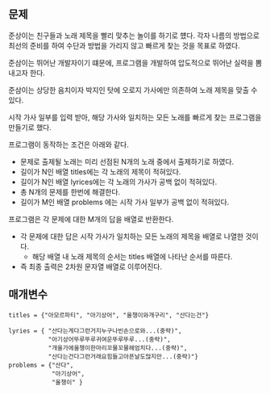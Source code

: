 ## 문제

준상이는 친구들과 노래 제목을 빨리 맞추는 놀이를 하기로 헀다. 각자 나름의 방법으로 최선의 준비를 하여 수단과 방법을 가리지 않고 빠르게 찾는 것을 목표로 하였다.

준삼이는 뛰어난 개발자이기 떄문에, 프로그램을 개발하여 압도적으로 뛰어난 실력을 뽐내고자 한다.

준삼이는 상당한 음치이자 박지인 탓에 오로지 가사에만 의존하여 노래 제목을 맞출 수 있다. 

시작 가사 일부를 입력 받아, 해당 가사와 일치하는 모든 노래를 빠르게 찾는 프로그램을 만들기로 했다.

프로그램이 동작하는 조건은 아래와 같다.

- 문제로 출제될 노래는 미리 선점된 N개의 노래 중에서 출제하기로 하였다.
- 길이가 N인 배열 titles에는 각 노래의 제목이 적혀있다.
- 길이가 N인 배열 lyrices에는 각 노래의 가사가 공백 없이 적혀있다. 
- 총 N개의 문제를 한번에 해결한다.
- 길이가 M인 배열 problems 에는 시작 가사 일부가 공백 없이 적혀있다.

프로그램은 각 문제에 대한 M개의 답을 배열로 반환한다.

- 각 문제에 대한 답은 시작 가사가 일치하는 모든 노래의 제목을 배열로 나열한 것이다.
  - 해당 배열 내 노래 제목의 순서는 titles 배열에 나타난 순서를 따른다.
- 즉 최종 출력은 2차원 문자열 배열로 이루어진다.

## 매개변수

```
titles = {"아모르파티", "아기상어", "올챙이와개구리", "산다는건"}

lyries = { "산다는게다그런거지누구나빈손으로와...(중략)",
           "아기상어뚜루뚜루귀여운뚜루뚜루...(중략)",
           "개울가에올챙이한마리꼬물꼬물헤엄치다...(중략)",
           "산다는건다그런거래요힘들고아픈날도많지만...(중략)"}
problems = {"산다",
            "아기상어",
            "올챙이" }           
```

